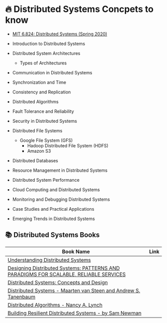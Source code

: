 # 🔥 Distributed Systems Concpets to know 

- [MIT 6.824: Distributed Systems (Spring 2020)](https://www.youtube.com/watch?v=cQP8WApzIQQ&list=PLrw6a1wE39_tb2fErI4-WkMbsvGQk9_UB&t=209s)

- Introduction to Distributed Systems
- Distributed System Architectures
   - Types of Architectures
- Communication in Distributed Systems
- Synchronization and Time
- Consistency and Replication
- Distributed Algorithms
- Fault Tolerance and Reliability
- Security in Distributed Systems
- Distributed File Systems
   - Google File System (GFS)
	 - Hadoop Distributed File System (HDFS)
	 - Amazon S3
- Distributed Databases
- Resource Management in Distributed Systems
- Distributed System Performance
- Cloud Computing and Distributed Systems
- Monitoring and Debugging Distributed Systems
- Case Studies and Practical Applications
- Emerging Trends in Distributed Systems



## 📚 Distributed Systems Books

| Book Name | Link |
| -----|-------|
| [Understanding Distributed Systems]() |
| [Designing Distributed Systems: PATTERNS AND PARADIGMS FOR SCALABLE, RELIABLE SERVICES]() |
| [Distributed Systems: Concepts and Design]() | 
| [Distributed Systems - Maarten van Steen and Andrew S. Tanenbaum]() |
| [Distributed Algorithms - Nancy A. Lynch]() |
| [Building Resilient Distributed Systems - by Sam Newman]() |
